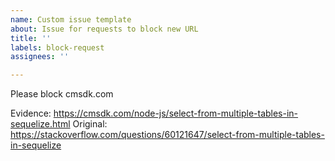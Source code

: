 ```yaml
---
name: Custom issue template
about: Issue for requests to block new URL
title: ''
labels: block-request
assignees: ''

---
```


Please block cmsdk.com

Evidence: https://cmsdk.com/node-js/select-from-multiple-tables-in-sequelize.html
Original: https://stackoverflow.com/questions/60121647/select-from-multiple-tables-in-sequelize
